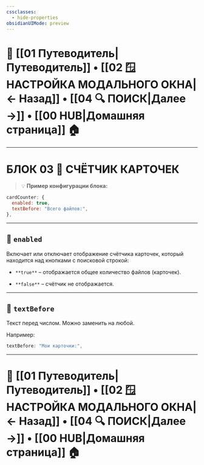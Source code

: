 ```yaml
---
cssclasses:
  - hide-properties
obsidianUIMode: preview
---
```

# 🧭 [[01 Путеводитель|Путеводитель]] • [[02 🪟 НАСТРОЙКА МОДАЛЬНОГО ОКНА|← Назад]] • [[04 🔍 ПОИСК|Далее →]] • [[00 HUB|Домашняя страница]] 🏠

---
# БЛОК 03 🔢 СЧЁТЧИК КАРТОЧЕК

> 💡 **Пример конфигурации блока:**
```js
cardCounter: {
  enabled: true,
  textBefore: "Всего файлов:",
},
```

---

## 🔘 `enabled`

Включает или отключает отображение счётчика карточек, который находится над кнопками с поисковой строкой:

- `**true**` – отображается общее количество файлов (карточек).
    
- `**false**` – счётчик не отображается.
    

---

## 🔘 `textBefore`

Текст перед числом. Можно заменить на любой.

Например:

```js
textBefore: "Мои карточки:",
```

---
# 🧭 [[01 Путеводитель|Путеводитель]] • [[02 🪟 НАСТРОЙКА МОДАЛЬНОГО ОКНА|← Назад]] • [[04 🔍 ПОИСК|Далее →]] • [[00 HUB|Домашняя страница]] 🏠
